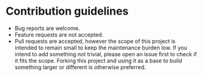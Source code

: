 # Contribution guidelines

* Bug reports are welcome.
* Feature requests are not accepted.
* Pull requests are accepted, however the scope of this project is intended to remain
   small to keep the maintenance burden low. If you intend to add something not trivial,
   please open an issue first to check if it fits the scope. Forking this project and
   using it as a base to build something larger or different is otherwise preferred.
